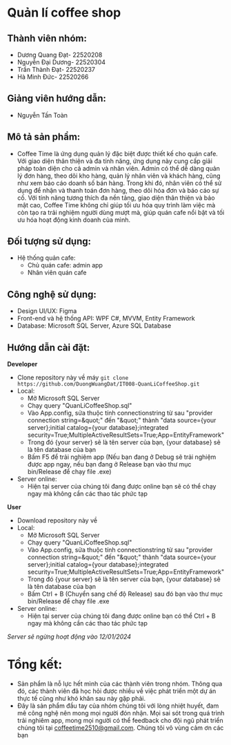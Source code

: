 # Quản lí coffee shop
## Thành viên nhóm:
- Dương Quang Đạt- 22520208
- Nguyễn Đại Dương- 22520304
- Trần Thành Đạt- 22520237
- Hà Minh Đức- 22520266
## Giảng viên hướng dẫn:
- Nguyễn Tấn Toàn
## Mô tả sản phẩm:
- Coffee Time là ứng dụng quản lý đặc biệt được thiết kế cho quán cafe. Với giao diện thân thiện và đa tính năng, ứng dụng này cung cấp giải pháp toàn diện cho cả admin và nhân viên. Admin có thể dễ dàng quản lý đơn hàng, theo dõi kho hàng, quản lý nhân viên và khách hàng, cũng như xem báo cáo doanh số bán hàng. Trong khi đó, nhân viên có thể sử dụng để nhận và thanh toán đơn hàng, theo dõi hóa đơn và báo cáo sự cố. Với tính năng tương thích đa nền tảng, giao diện thân thiện và bảo mật cao, Coffee Time không chỉ giúp tối ưu hóa quy trình làm việc mà còn tạo ra trải nghiệm người dùng mượt mà, giúp quán cafe nổi bật và tối ưu hóa hoạt động kinh doanh của mình.
## Đối tượng sử dụng:
- Hệ thống quản cafe:
  - Chủ quán cafe: admin app
  - Nhân viên quán cafe
## Công nghệ sử dụng:
- Design UI/UX: Figma
- Front-end và hệ thống API: WPF C#, MVVM, Entity Framework
- Database: Microsoft SQL Server, Azure SQL Database
## Hướng dẫn cài đặt:
**Developer**
- Clone repository này về máy
  `git clone https://github.com/DuongWuangDat/IT008-QuanLiCoffeeShop.git`
- Local:
  - Mở Microsoft SQL Server
  - Chạy query "QuanLiCoffeeShop.sql"
  - Vào App.config, sửa thuộc tính connectionstring từ sau "provider connection string=\&quot;" đến "\&quot;" thành "data source={your server};initial catalog={your database};integrated security=True;MultipleActiveResultSets=True;App=EntityFramework"
  - Trong đó {your server} sẽ là tên server của bạn, {your database} sẽ là tên database của bạn
  - Bấm F5 để trải nghiệm app (Nếu bạn đang ở Debug sẽ trải nghiệm được app ngay, nếu bạn đang ở Release bạn vào thư mục bin/Release để chạy file .exe)
- Server online:
  - Hiện tại server của chúng tôi đang được online bạn sẽ có thể chạy ngay mà không cần các thao tác phức tạp
    
**User**
- Download repository này về
- Local:
  - Mở Microsoft SQL Server
  - Chạy query "QuanLiCoffeeShop.sql"
  - Vào App.config, sửa thuộc tính connectionstring từ sau "provider connection string=\&quot;" đến "\&quot;" thành "data source={your server};initial catalog={your database};integrated security=True;MultipleActiveResultSets=True;App=EntityFramework"
  - Trong đó {your server} sẽ là tên server của bạn, {your database} sẽ là tên database của bạn
  - Bấm Ctrl + B (Chuyển sang chế độ Release) sau đó bạn vào thư mục bin/Release để chạy file .exe
- Server online:
  - Hiện tại server của chúng tôi đang được online bạn có thể Ctrl + B ngay mà không cần các thao tác phức tạp
  
*Server sẽ ngừng hoạt động vào 12/01/2024*
# Tổng kết:
- Sản phẩm là nỗ lực hết mình của các thành viên trong nhóm. Thông qua đó, các thành viên đã học hỏi được nhiều về việc phát triển một dự án thực tế cũng như khó khăn sau này gặp phải.
- Đây là sản phẩm đầu tay của nhóm chúng tôi với lòng nhiệt huyết, đam mê công nghệ nên mong mọi người đón nhận. Mọi sai sót trong quá trình trải nghiêm app, mong mọi người có thể feedback cho đội ngũ phát triển chúng tôi tại coffeetime2510@gmail.com. Chúng tôi vô vùng cảm ơn các bạn
